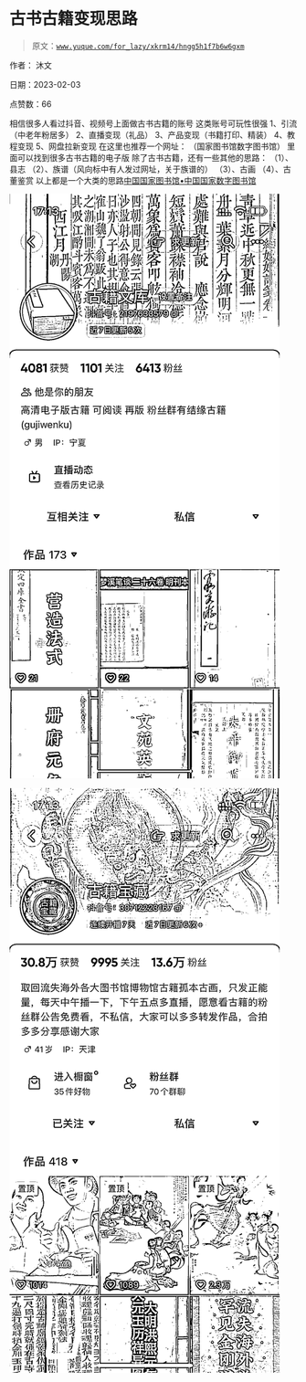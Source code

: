 # 古书古籍变现思路

> 原文：[`www.yuque.com/for_lazy/xkrm14/hngg5h1f7b6w6gxm`](https://www.yuque.com/for_lazy/xkrm14/hngg5h1f7b6w6gxm)



作者： 沐文 

日期：2023-02-03 

点赞数：66 

相信很多人看过抖音、视频号上面做古书古籍的账号 这类账号可玩性很强 1、引流（中老年粉居多） 2、直播变现（礼品） 3、产品变现（书籍打印、精装） 4、教程变现 5、网盘拉新变现 在这里也推荐一个网址： （国家图书馆数字图书馆） 里面可以找到很多古书古籍的电子版 除了古书古籍，还有一些其他的思路： （1）、县志 （2）、族谱（风向标中有人发过网址，关于族谱的） （3）、古画 （4）、古董鉴赏 以上都是一个大类的思路[中国国家图书馆•中国国家数字图书馆](http://www.nlc.cn/dsb_zyyfw/gj/gjzyk/) 

![](img/600cbb47b17f185641517c6df863b1a1.png)  

![](img/0e755159ffaf8737ed5a061b956b1e0a.png)  

